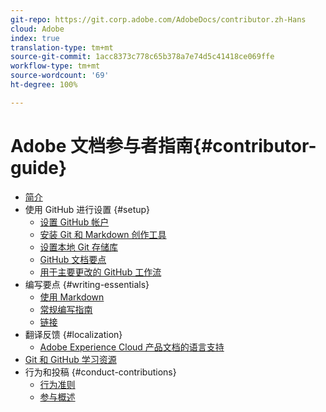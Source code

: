 ```yaml
---
git-repo: https://git.corp.adobe.com/AdobeDocs/contributor.zh-Hans
cloud: Adobe
index: true
translation-type: tm+mt
source-git-commit: 1acc8373c778c65b378a7e74d5c41418ce069ffe
workflow-type: tm+mt
source-wordcount: '69'
ht-degree: 100%

---
```



# Adobe 文档参与者指南{#contributor-guide}

+ [简介](introduction.md)
+ 使用 GitHub 进行设置 {#setup}
   + [设置 GitHub 帐户](setup/github-signup.md)
   + [安装 Git 和 Markdown 创作工具](setup/install-tools.md)
   + [设置本地 Git 存储库](setup/local-repo.md)
   + [GitHub 文档要点](setup/git-fundamentals.md)
   + [用于主要更改的 GitHub 工作流](setup/full-workflow.md)
+ 编写要点 {#writing-essentials}
   + [使用 Markdown](writing-essentials/markdown.md)
   + [常规编写指南](writing-essentials/general-writing-guidance.md)
   + [链接](writing-essentials/linking.md)
+ 翻译反馈 {#localization}
   + [Adobe Experience Cloud 产品文档的语言支持](localization/machine-translation.md)
+ [Git 和 GitHub 学习资源](resources.md)
+ 行为和投稿 {#conduct-contributions}
   + [行为准则](conduct/code-of-conduct.md)
   + [参与概述](conduct/contributing.md)
